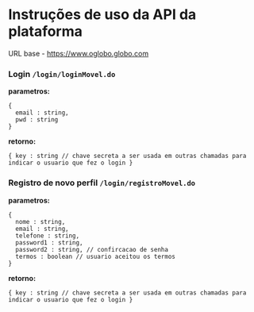 # Instruções de uso da API da plataforma

URL base - https://www.oglobo.globo.com

### Login `/login/loginMovel.do`
**parametros:**
```
{
  email : string,
  pwd : string
}
```
**retorno:**
```
{ key : string // chave secreta a ser usada em outras chamadas para indicar o usuario que fez o login }
```

### Registro de novo perfil `/login/registroMovel.do`
**parametros:** 
```
{
  nome : string,
  email : string,
  telefone : string,
  password1 : string,
  password2 : string, // confircacao de senha
  termos : boolean // usuario aceitou os termos
}
```
**retorno:**
```
{ key : string // chave secreta a ser usada em outras chamadas para indicar o usuario que fez o login }
```

